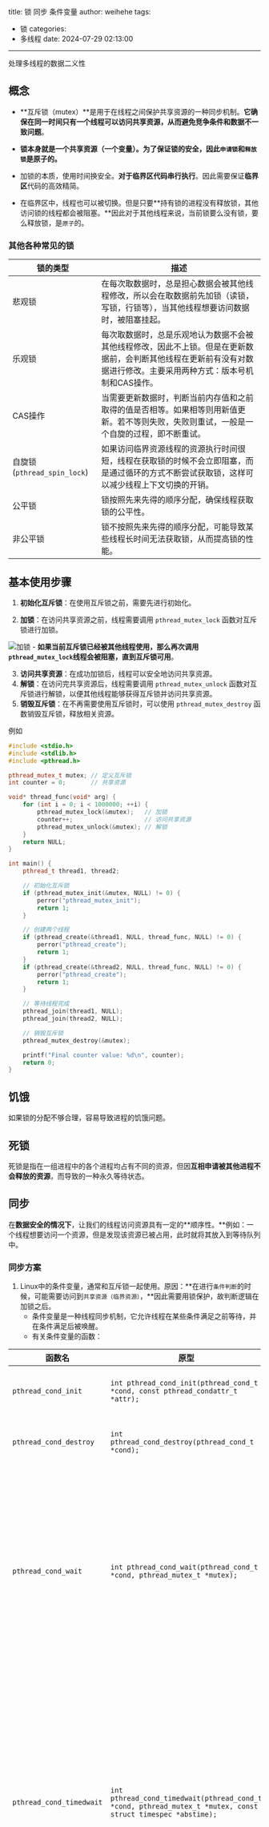 title: 锁 同步 条件变量
author: weihehe
tags:
  - 锁
categories:
  - 多线程
date: 2024-07-29 02:13:00
---
处理多线程的数据二义性
<!--more-->
## 概念

- **互斥锁（mutex）**是用于在线程之间保护共享资源的一种同步机制。**它确保在同一时间只有一个线程可以访问共享资源，从而避免竞争条件和数据不一致问题**。

- **锁本身就是一个共享资源（一个变量）。为了保证锁的安全，因此`申请锁`和`释放锁`是原子的。**

- 加锁的本质，使用时间换安全。**对于临界区代码串行执行**。因此需要保证**临界区**代码的高效精简。

- 在临界区中，线程也可以被切换。但是只要**持有锁的进程没有释放锁，其他访问锁的线程都会被阻塞。**因此对于其他线程来说，当前锁要么没有锁，要么释放锁，是`原子`的。

### 其他各种常见的锁

| 锁的类型   | 描述                                                                                   |
|------------|----------------------------------------------------------------------------------------|
| 悲观锁     | 在每次取数据时，总是担心数据会被其他线程修改，所以会在取数据前先加锁（读锁，写锁，行锁等），当其他线程想要访问数据时，被阻塞挂起。 |
| 乐观锁     | 每次取数据时，总是乐观地认为数据不会被其他线程修改，因此不上锁。但是在更新数据前，会判断其他线程在更新前有没有对数据进行修改。主要采用两种方式：版本号机制和CAS操作。 |
| CAS操作    | 当需要更新数据时，判断当前内存值和之前取得的值是否相等。如果相等则用新值更新。若不等则失败，失败则重试，一般是一个自旋的过程，即不断重试。 |
| 自旋锁(`pthread_spin_lock`) | 如果访问临界资源线程的资源执行时间很短，线程在获取锁的时候不会立即阻塞，而是通过循环的方式不断尝试获取锁，这样可以减少线程上下文切换的开销。 |
| 公平锁     | 锁按照先来先得的顺序分配，确保线程获取锁的公平性。 |
| 非公平锁   | 锁不按照先来先得的顺序分配，可能导致某些线程长时间无法获取锁，从而提高锁的性能。 |


## 基本使用步骤

1. **初始化互斥锁**：在使用互斥锁之前，需要先进行初始化。

2. **加锁**：在访问共享资源之前，线程需要调用 
`pthread_mutex_lock` 函数对互斥锁进行加锁。

![加锁](/images/互斥锁--加锁.png)
	- **如果当前互斥锁已经被其他线程使用，那么再次调用`pthread_mutex_lock`线程会被阻塞，直到互斥锁可用**。

3. **访问共享资源**：在成功加锁后，线程可以安全地访问共享资源。
4. **解锁**：在访问完共享资源后，线程需要调用 `pthread_mutex_unlock` 函数对互斥锁进行解锁，以便其他线程能够获得互斥锁并访问共享资源。
5. **销毁互斥锁**：在不再需要使用互斥锁时，可以使用 `pthread_mutex_destroy` 函数销毁互斥锁，释放相关资源。

例如
```cpp
#include <stdio.h>
#include <stdlib.h>
#include <pthread.h>

pthread_mutex_t mutex; // 定义互斥锁
int counter = 0;       // 共享资源

void* thread_func(void* arg) {
    for (int i = 0; i < 1000000; ++i) {
        pthread_mutex_lock(&mutex);   // 加锁
        counter++;                    // 访问共享资源
        pthread_mutex_unlock(&mutex); // 解锁
    }
    return NULL;
}

int main() {
    pthread_t thread1, thread2;

    // 初始化互斥锁
    if (pthread_mutex_init(&mutex, NULL) != 0) {
        perror("pthread_mutex_init");
        return 1;
    }

    // 创建两个线程
    if (pthread_create(&thread1, NULL, thread_func, NULL) != 0) {
        perror("pthread_create");
        return 1;
    }
    if (pthread_create(&thread2, NULL, thread_func, NULL) != 0) {
        perror("pthread_create");
        return 1;
    }

    // 等待线程完成
    pthread_join(thread1, NULL);
    pthread_join(thread2, NULL);

    // 销毁互斥锁
    pthread_mutex_destroy(&mutex);

    printf("Final counter value: %d\n", counter);
    return 0;
}

```

## 饥饿

如果锁的分配不够合理，容易导致进程的饥饿问题。 

## 死锁

死锁是指在一组进程中的各个进程均占有不同的资源，但因**互相申请被其他进程不会释放的资源**，而导致的一种永久等待状态。

## 同步

在**数据安全的情况下**，让我们的线程访问资源具有一定的**顺序性。**例如：一个线程想要访问一个资源，但是发现该资源已被占用，此时就将其放入到等待队列中。

### 同步方案

1. Linux中的条件变量，通常和互斥锁一起使用。原因：**在进行`条件判断`的时候，可能需要访问到`共享资源（临界资源）`，**因此需要用锁保护，故判断逻辑在加锁之后。
	- 条件变量是一种线程同步机制，它允许线程在某些条件满足之前等待，并在条件满足后被唤醒。
	- 有关条件变量的函数：

| 函数名                  | 原型                                                                                             | 描述                                                                                           |
|-----------------------|------------------------------------------------------------------------------------------------|----------------------------------------------------------------------------------------------|
| `pthread_cond_init`   | `int pthread_cond_init(pthread_cond_t *cond, const pthread_condattr_t *attr);`                   | 初始化条件变量。                                                                             |
| `pthread_cond_destroy`| `int pthread_cond_destroy(pthread_cond_t *cond);`                                               | 销毁条件变量。                                                                               |
| `pthread_cond_wait`   | `int pthread_cond_wait(pthread_cond_t *cond, pthread_mutex_t *mutex);`                          | 释放互斥锁并等待条件变量信号，条件满足时重新获取互斥锁并继续执行。                           |
| `pthread_cond_timedwait` | `int pthread_cond_timedwait(pthread_cond_t *cond, pthread_mutex_t *mutex, const struct timespec *abstime);` | 释放互斥锁并等待条件变量信号，直到指定的时间或条件满足时重新获取互斥锁并继续执行。         |
| `pthread_cond_signal` | `int pthread_cond_signal(pthread_cond_t *cond);`                                                | 发送信号，唤醒一个等待该条件变量的线程。                                                     |
| `pthread_cond_broadcast` | `int pthread_cond_broadcast(pthread_cond_t *cond);`                                         | 发送信号，唤醒所有等待该条件变量的线程。                                                     |

2. 

### 死锁的必要条件

1. **互斥条件**:一个资源每次只能被一个执行流使用。

2. **请求与保持条件**:一个执行流因请求资源而阻塞时，但已获得该资源的线程始终不释放。

3. **不剥夺条件**:一个执行流已获得的资源，在未使用完之前，不能强行剥夺。

4. **循环等待条件**:若干执行流之间形成一种头尾相接的循环等待资源的关系。

### 解决死锁问题

1. 破坏死锁的四个必要条件
2. 加锁顺序一致
3. 避免锁未释放的场景
4. 资源一次性分配

## 常见函数
| 函数名                | 原型                                                                                     | 描述                                                                            |
|-----------------------|------------------------------------------------------------------------------------------|---------------------------------------------------------------------------------|
| `pthread_mutex_init`  | `int pthread_mutex_init(pthread_mutex_t *mutex, const pthread_mutexattr_t *attr);`        | 初始化互斥锁。                                                                  |
| `pthread_mutex_destroy`| `int pthread_mutex_destroy(pthread_mutex_t *mutex);`                                      | 销毁互斥锁。                                                                    |
| `pthread_mutex_lock`  | `int pthread_mutex_lock(pthread_mutex_t *mutex);`                                         | 加锁，如果互斥锁已经被锁住，则阻塞直到锁可用。                                  |
| `pthread_mutex_trylock`| `int pthread_mutex_trylock(pthread_mutex_t *mutex);`                                      | 尝试加锁，如果互斥锁已经被锁住，则返回错误而不阻塞。                            |
| `pthread_mutex_timedlock`| `int pthread_mutex_timedlock(pthread_mutex_t *mutex, const struct timespec *timeout);` | 在指定的超时时间内尝试加锁。                                                    |
| `pthread_mutex_unlock`| `int pthread_mutex_unlock(pthread_mutex_t *mutex);`                                       | 解锁。                                                                          |
| `pthread_rwlock_init` | `int pthread_rwlock_init(pthread_rwlock_t *rwlock, const pthread_rwlockattr_t *attr);`    | 初始化读写锁。                                                                  |
| `pthread_rwlock_destroy`| `int pthread_rwlock_destroy(pthread_rwlock_t *rwlock);`                                  | 销毁读写锁。                                                                    |
| `pthread_rwlock_rdlock`| `int pthread_rwlock_rdlock(pthread_rwlock_t *rwlock);`                                    | 获取读锁，如果写锁已经被锁住，则阻塞。                                          |
| `pthread_rwlock_tryrdlock`| `int pthread_rwlock_tryrdlock(pthread_rwlock_t *rwlock);`                              | 尝试获取读锁，如果写锁已经被锁住，则返回错误而不阻塞。                          |
| `pthread_rwlock_timedrdlock`| `int pthread_rwlock_timedrdlock(pthread_rwlock_t *rwlock, const struct timespec *timeout);`| 在指定的超时时间内尝试获取读锁。                                                |
| `pthread_rwlock_wrlock`| `int pthread_rwlock_wrlock(pthread_rwlock_t *rwlock);`                                    | 获取写锁，如果读锁或写锁已经被锁住，则阻塞。                                    |
| `pthread_rwlock_trywrlock`| `int pthread_rwlock_trywrlock(pthread_rwlock_t *rwlock);`                              | 尝试获取写锁，如果读锁或写锁已经被锁住，则返回错误而不阻塞。                    |
| `pthread_rwlock_timedwrlock`| `int pthread_rwlock_timedwrlock(pthread_rwlock_t *rwlock, const struct timespec *timeout);`| 在指定的超时时间内尝试获取写锁。                                                |
| `pthread_rwlock_unlock`| `int pthread_rwlock_unlock(pthread_rwlock_t *rwlock);`                                    | 释放读写锁。                                                                    |
| `pthread_spin_init`   | `int pthread_spin_init(pthread_spinlock_t *lock, int pshared);`                           | 初始化自旋锁。                                                                  |
| `pthread_spin_destroy`| `int pthread_spin_destroy(pthread_spinlock_t *lock);`                                     | 销毁自旋锁。                                                                    |
| `pthread_spin_lock`   | `int pthread_spin_lock(pthread_spinlock_t *lock);`                                        | 加自旋锁，直到锁可用。                                                          |
| `pthread_spin_trylock`| `int pthread_spin_trylock(pthread_spinlock_t *lock);`                                     | 尝试加自旋锁，如果锁已经被锁住，则返回错误而不阻塞。                            |
| `pthread_spin_unlock` | `int pthread_spin_unlock(pthread_spinlock_t *lock);`                                      | 解自旋锁。                                                                      |